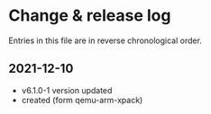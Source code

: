 # Change & release log

Entries in this file are in reverse chronological order.

## 2021-12-10

- v6.1.0-1 version updated
- created (form qemu-arm-xpack)
